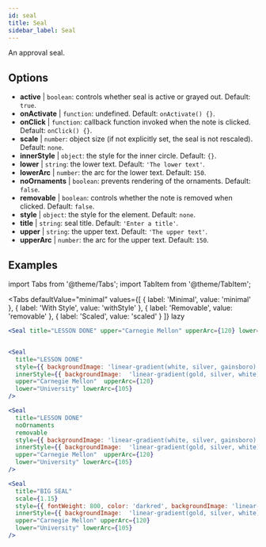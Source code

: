 ```yaml
---
id: seal 
title: Seal
sidebar_label: Seal
---
```


An approval seal.

## Options

* __active__ | `boolean`: controls whether seal is active or grayed out. Default: `true`.
* __onActivate__ | `function`: undefined. Default: `onActivate() {}`.
* __onClick__ | `function`: callback function invoked when the note is clicked. Default: `onClick() {}`.
* __scale__ | `number`: object size (if not explicitly set, the seal is not rescaled). Default: `none`.
* __innerStyle__ | `object`: the style for the inner circle. Default: `{}`.
* __lower__ | `string`: the lower text. Default: `'The lower text'`.
* __lowerArc__ | `number`: the arc for the lower text. Default: `150`.
* __noOrnaments__ | `boolean`: prevents rendering of the ornaments. Default: `false`.
* __removable__ | `boolean`: controls whether the note is removed when clicked. Default: `false`.
* __style__ | `object`: the style for the element. Default: `none`.
* __title__ | `string`: seal title. Default: `'Enter a title'`.
* __upper__ | `string`: the upper text. Default: `'The upper text'`.
* __upperArc__ | `number`: the arc for the upper text. Default: `150`.


## Examples

import Tabs from '@theme/Tabs';
import TabItem from '@theme/TabItem';

<Tabs
    defaultValue="minimal"
    values={[
        { label: 'Minimal', value: 'minimal' },
        { label: 'With Style', value: 'withStyle' },
        { label: 'Removable', value: 'removable' },
        { label: 'Scaled', value: 'scaled' }
    ]}
    lazy
>

<TabItem value="minimal">

```jsx live
<Seal title="LESSON DONE" upper="Carnegie Mellon" upperArc={120} lower="University" lowerArc={105} />
```

</TabItem>


<TabItem value="withStyle">

```jsx live

<Seal 
  title="LESSON DONE" 
  style={{ backgroundImage: 'linear-gradient(white, silver, gainsboro)'}}
  innerStyle={{ backgroundImage:  'linear-gradient(gold, silver, white)' }}
  upper="Carnegie Mellon"  upperArc={120} 
  lower="University" lowerArc={105}
/>
```

</TabItem>

<TabItem value="removable">

```jsx live
<Seal 
  title="LESSON DONE" 
  noOrnaments
  removable
  style={{ backgroundImage: 'linear-gradient(white, silver, gainsboro)'}}
  innerStyle={{ backgroundImage:  'linear-gradient(gold, silver, white)' }}
  upper="Carnegie Mellon"  upperArc={120} 
  lower="University" lowerArc={105}
/>
```

</TabItem>

<TabItem value="scaled">

```jsx live
<Seal 
  title="BIG SEAL" 
  scale={1.15}
  style={{ fontWeight: 800, color: 'darkred', backgroundImage: 'linear-gradient(white, silver, gainsboro)'}}
  innerStyle={{ backgroundImage:  'linear-gradient(gold, silver, white)' }}
  upper="Carnegie Mellon" upperArc={120} 
  lower="University" lowerArc={105}
/>
```

</TabItem>

</Tabs>
